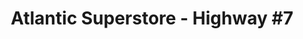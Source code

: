 ---
title: "Atlantic Superstore - Highway #7"
url: /porters-lake/atlantic-superstore-highway-7/
shop: supermarket
---